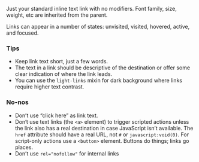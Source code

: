 Just your standard inline text link with no modifiers. Font family, size, weight, etc are inherited from the parent.

Links can appear in a number of states: unvisited, visited, hovered, active, and focused.

### Tips
  - Keep link text short, just a few words.
  - The text in a link should be descriptive of the destination or offer some clear indication of where the link leads.
  - You can use the `light-links` mixin for dark background where links require higher text contrast.

### No-nos
  - Don’t use “click here” as link text.
  - Don‘t use text links (the `<a>` element) to trigger scripted actions unless the link also has a real destination in case JavaScript isn’t available. The `href` attribute should have a real URL, not `#` or `javascript:void(0)`. For script-only actions use a `<button>` element. Buttons do things; links go places.
  - Don’t use `rel="nofollow"` for internal links
